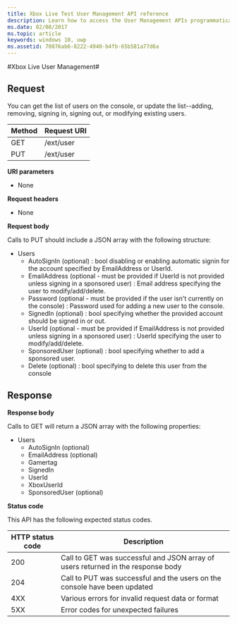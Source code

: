 ```yaml
---
title: Xbox Live Test User Management API reference  
description: Learn how to access the User Management APIs programmatically.
ms.date: 02/08/2017
ms.topic: article
keywords: windows 10, uwp
ms.assetid: 70876ab6-8222-4940-b4fb-65b581a77d6a
---
```

#Xbox Live User Management#

## Request

You can get the list of users on the console, or update the list--adding, removing, signing in, signing out, or modifying existing users.

| Method        | Request URI     | 
| ------------- |-----------------|
| GET           | /ext/user |
| PUT           | /ext/user |


**URI parameters**

* None

**Request headers**

* None

**Request body**

Calls to PUT should include a JSON array with the following structure:

* Users
  * AutoSignIn (optional) : bool disabling or enabling automatic signin for the account specified by EmailAddress or UserId.
  * EmailAddress (optional - must be provided if UserId is not provided unless signing in a sponsored user) : Email address specifying the user to modify/add/delete.
  * Password (optional - must be provided if the user isn't currently on the console) : Password used for adding a new user to the console.
  * SignedIn (optional) : bool specifying whether the provided account should be signed in or out.
  * UserId (optional - must be provided if EmailAddress is not provided unless signing in a sponsored user) : UserId specifying the user to modify/add/delete.
  * SponsoredUser (optional) : bool specifying whether to add a sponsored user.
  * Delete (optional) : bool specifying to delete this user from the console

## Response

**Response body**

Calls to GET will return a JSON array with the following properties:

* Users
  * AutoSignIn (optional)
  * EmailAddress (optional)
  * Gamertag
  * SignedIn
  * UserId
  * XboxUserId
  * SponsoredUser (optional)
  
**Status code**

This API has the following expected status codes.

| HTTP status code   | Description     | 
| ------------------ |-----------------|
| 200                | Call to GET was successful and JSON array of users returned in the response body |
| 204                | Call to PUT was successful and the users on the console have been updated |
| 4XX                | Various errors for invalid request data or format |
| 5XX                | Error codes for unexpected failures |
